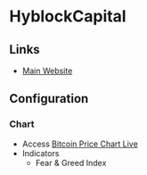 # HyblockCapital

## Links

- [Main Website](https://hyblockcapital.com)

## Configuration

### Chart

<!--
1d TF
-->

- Access [Bitcoin Price Chart Live](https://hyblockcapital.com/chart)
- Indicators
  - Fear & Greed Index
